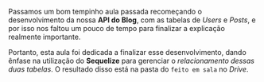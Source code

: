 
Passamos um bom tempinho aula passada recomeçando o desenvolvimento da nossa **API do Blog**, com as tabelas de *Users* e *Posts*, e por isso nos faltou um pouco de tempo para finalizar a explicação realmente importante.

Portanto, esta aula foi dedicada a finalizar esse desenvolvimento, dando ênfase na utilização do **Sequelize** para gerenciar o *relacionamento dessas duas tabelas*. O resultado disso está na pasta do `feito em sala` no *Drive*.